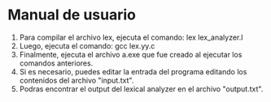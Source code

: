 # Manual de usuario
1. Para compilar el archivo lex, ejecuta el comando: lex lex_analyzer.l
2. Luego, ejecuta el comando: gcc lex.yy.c
3. Finalmente, ejecuta el archivo a.exe que fue creado al ejecutar los comandos anteriores.
4. Si es necesario, puedes editar la entrada del programa editando los contenidos del archivo "input.txt".
5. Podras encontrar el output del lexical analyzer en el archivo "output.txt".
